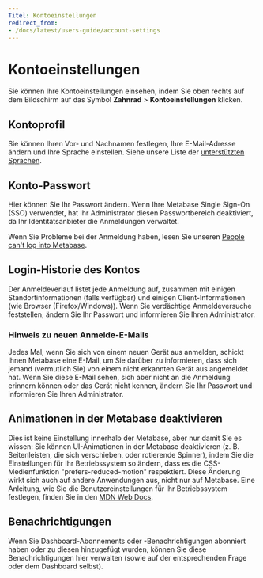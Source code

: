 ```yaml
---
Titel: Kontoeinstellungen
redirect_from:
- /docs/latest/users-guide/account-settings
---
```



# Kontoeinstellungen


Sie können Ihre Kontoeinstellungen einsehen, indem Sie oben rechts auf dem Bildschirm auf das Symbol **Zahnrad** > **Kontoeinstellungen** klicken.


## Kontoprofil


Sie können Ihren Vor- und Nachnamen festlegen, Ihre E-Mail-Adresse ändern und Ihre Sprache einstellen. Siehe unsere Liste der [unterstützten Sprachen](../configuring-metabase/localization.md).


## Konto-Passwort


Hier können Sie Ihr Passwort ändern. Wenn Ihre Metabase Single Sign-On (SSO) verwendet, hat Ihr Administrator diesen Passwortbereich deaktiviert, da Ihr Identitätsanbieter die Anmeldungen verwaltet.


Wenn Sie Probleme bei der Anmeldung haben, lesen Sie unseren [People can't log into Metabase](../troubleshooting-guide/cant-log-in.md).


## Login-Historie des Kontos


Der Anmeldeverlauf listet jede Anmeldung auf, zusammen mit einigen Standortinformationen (falls verfügbar) und einigen Client-Informationen (wie Browser (Firefox/Windows)).
Wenn Sie verdächtige Anmeldeversuche feststellen, ändern Sie Ihr Passwort und informieren Sie Ihren Administrator.


### Hinweis zu neuen Anmelde-E-Mails


Jedes Mal, wenn Sie sich von einem neuen Gerät aus anmelden, schickt Ihnen Metabase eine E-Mail, um Sie darüber zu informieren, dass sich jemand (vermutlich Sie) von einem nicht erkannten Gerät aus angemeldet hat. Wenn Sie diese E-Mail sehen, sich aber nicht an die Anmeldung erinnern können oder das Gerät nicht kennen, ändern Sie Ihr Passwort und informieren Sie Ihren Administrator.


## Animationen in der Metabase deaktivieren


Dies ist keine Einstellung innerhalb der Metabase, aber nur damit Sie es wissen: Sie können UI-Animationen in der Metabase deaktivieren (z. B. Seitenleisten, die sich verschieben, oder rotierende Spinner), indem Sie die Einstellungen für Ihr Betriebssystem so ändern, dass es die CSS-Medienfunktion "prefers-reduced-motion" respektiert. Diese Änderung wirkt sich auch auf andere Anwendungen aus, nicht nur auf Metabase. Eine Anleitung, wie Sie die Benutzereinstellungen für Ihr Betriebssystem festlegen, finden Sie in den [MDN Web Docs](https://developer.mozilla.org/en-US/docs/Web/CSS/@media/prefers-reduced-motion#user_preferences).


## Benachrichtigungen


Wenn Sie Dashboard-Abonnements oder -Benachrichtigungen abonniert haben oder zu diesen hinzugefügt wurden, können Sie diese Benachrichtigungen hier verwalten (sowie auf der entsprechenden Frage oder dem Dashboard selbst).

